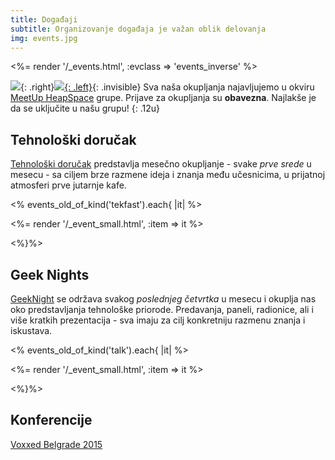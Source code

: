 ```yaml
---
title: Događaji
subtitle: Organizovanje događaja je važan oblik delovanja
img: events.jpg
---
```


<%= render '/_events.html', :evclass => 'events_inverse' %>

<div class="row" markdown="1">

![](/images/arrow1.png){: .right}[![](/images/meetup_logo.png){: .left}](http://www.meetup.com/HeapSpace/){: .invisible}
Sva naša okupljanja najavljujemo u okviru
[MeetUp HeapSpace](http://www.meetup.com/HeapSpace/) grupe. Prijave za
okupljanja su **obavezna**. Najlakše je da se uključite u
našu grupu!
{: .12u}

</div>

## Tehnološki doručak

[Tehnološki doručak](/techdorucak) predstavlja mesečno okupljanje - svake _prve srede_ u mesecu -
sa ciljem brze razmene ideja i znanja među učesnicima, u prijatnoj atmosferi prve
jutarnje kafe.

<% events_old_of_kind('tekfast').each{ |it| %>

<%= render '/_event_small.html', :item => it %>

<%}%>


## Geek Nights

[GeekNight](/geeknight) se održava svakog _poslednjeg četvrtka_ u mesecu i
okuplja nas oko predstavljanja tehnološke priorode. Predavanja, paneli, radionice,
ali i više kratkih prezentacija - sva imaju za cilj konkretniju razmenu znanja
i iskustava.

<% events_old_of_kind('talk').each{ |it| %>

<%= render '/_event_small.html', :item => it %>

<%}%>


## Konferencije

<a href="https://voxxeddays.com/belgrade15">Voxxed Belgrade 2015</a>